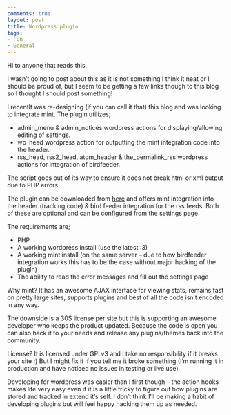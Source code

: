 ```yaml
---
comments: true
layout: post
title: Wordpress plugin
tags:
- Fun
- General
---
```


Hi to anyone that reads this.

I wasn’t going to post about this as it is not something I think it neat or I should be proud of, but I seem to be getting a few links though to this blog so I thought I should post something!

I recentlt was re-designing (if you can call it that) this blog and was looking to integrate mint. The plugin utilizes;
* admin_menu & admin_notices wordpress actions for displaying/allowing editing of settings.
* wp_head wordpress action for outputting the mint integration code into the header.
* rss_head, rss2_head, atom_header & the_permalink_rss wordpress actions for integration of birdfeeder.

The script goes out of its way to ensure it does not break html or xml output due to PHP errors.

The plugin can be downloaded from [here](http://wordpress.org/extend/plugins/mint/) and offers mint integration into the header (tracking code) & bird feeder integration for the rss feeds.
Both of these are optional and can be configured from the settings page.

The requirements are;

* PHP
* A working wordpress install (use the latest :3)
* A working mint install (on the same server – due to how birdfeeder integration works this has to be the case without major hacking of the plugin)
* The ability to read the error messages and fill out the settings page

Why mint? It has an awesome AJAX interface for viewing stats, remains fast on pretty large sites, supports plugins and best of all the code isn’t encoded in any way.

The downside is a 30$ license per site but this is supporting an awesome developer who keeps the product updated. Because the code is open you can also hack it to your needs and release any plugins/themes back into the community.

License? It is licensed under GPLv3 and I take no responsibility if it breaks your site ;) But I might fix it if you tell me it broke something (I’m running it in production and have noticed no issues in testing or live use).

Developing for wordpress was easier than I first though – the action hooks makes life very easy even if it is a little tricky to figure out how plugins are stored and tracked in extend it’s self. I don’t think I’ll be making a habit of developing plugins but will feel happy hacking them up as needed.
